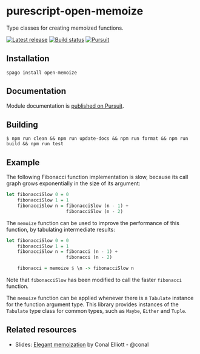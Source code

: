 # purescript-open-memoize

Type classes for creating memoized functions.

[![Latest release](http://img.shields.io/github/release/purescript-node/purescript-open-memoize.svg)](https://github.com/purescript-node/purescript-open-memoize/releases)
[![Build status](https://github.com/purescript-node/purescript-open-memoize/workflows/CI/badge.svg?branch=master)](https://github.com/purescript-node/purescript-open-memoize/actions?query=workflow%3ACI+branch%3Amaster)
[![Pursuit](https://pursuit.purescript.org/packages/purescript-open-memoize/badge)](https://pursuit.purescript.org/packages/purescript-open-memoize)

## Installation

```
spago install open-memoize
```

## Documentation

Module documentation is [published on Pursuit](http://pursuit.purescript.org/packages/purescript-open-memoize).

## Building

```text
$ npm run clean && npm run update-docs && npm run format && npm run build && npm run test
```

## Example

The following Fibonacci function implementation is slow, because its call graph grows exponentially in the size of its argument:

```purescript
let fibonacciSlow 0 = 0
    fibonacciSlow 1 = 1
    fibonacciSlow n = fibonacciSlow (n - 1) +
                      fibonacciSlow (n - 2)
```

The `memoize` function can be used to improve the performance of this function, by tabulating intermediate results:

```purescript
let fibonacciSlow 0 = 0
    fibonacciSlow 1 = 1
    fibonacciSlow n = fibonacci (n - 1) +
                      fibonacci (n - 2)

    fibonacci = memoize $ \n -> fibonacciSlow n
```

Note that `fibonacciSlow` has been modified to call the faster `fibonacci` function.

The `memoize` function can be applied whenever there is a `Tabulate` instance for the function argument type. This library provides instances of the `Tabulate` type class for common types, such as `Maybe`, `Either` and `Tuple`.

## Related resources

- Slides: [Elegant memoization](https://github.com/conal/talk-2014-elegant-memoization/blob/master/README.md) by Conal Elliott - @conal
